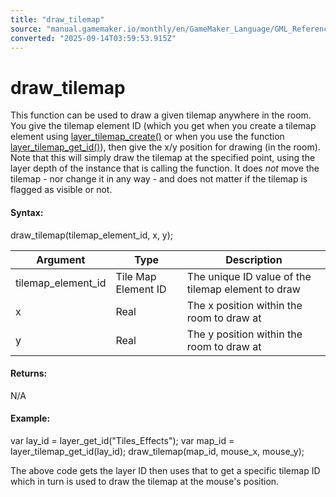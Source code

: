 ```yaml
---
title: "draw_tilemap"
source: "manual.gamemaker.io/monthly/en/GameMaker_Language/GML_Reference/Drawing/Sprites_And_Tiles/draw_tilemap.htm"
converted: "2025-09-14T03:59:53.915Z"
---
```


# draw\_tilemap

This function can be used to draw a given tilemap anywhere in the room. You give the tilemap element ID (which you get when you create a tilemap element using [layer\_tilemap\_create()](../../Asset_Management/Rooms/Tile_Map_Layers/layer_tilemap_create.md) or when you use the function [layer\_tilemap\_get\_id()](../../Asset_Management/Rooms/Tile_Map_Layers/layer_tilemap_get_id.md)), then give the x/y position for drawing (in the room). Note that this will simply draw the tilemap at the specified point, using the layer depth of the instance that is calling the function. It does _not_ move the tilemap - nor change it in any way - and does not matter if the tilemap is flagged as visible or not.

#### Syntax:

draw\_tilemap(tilemap\_element\_id, x, y);

| Argument | Type | Description |
| --- | --- | --- |
| tilemap_element_id | Tile Map Element ID | The unique ID value of the tilemap element to draw |
| x | Real | The x position within the room to draw at |
| y | Real | The y position within the room to draw at |

#### Returns:

N/A

#### Example:

var lay\_id = layer\_get\_id("Tiles\_Effects");
var map\_id = layer\_tilemap\_get\_id(lay\_id);
draw\_tilemap(map\_id, mouse\_x, mouse\_y);

The above code gets the layer ID then uses that to get a specific tilemap ID which in turn is used to draw the tilemap at the mouse's position.